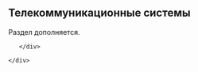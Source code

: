 <!--t Телекоммуникационные системы t-->
<!--d Телекоммуникационные системы - специализации компании СКС С-Петербург d-->


 <section id="page-content">
	<div class="container">
      <div class="heading wow fadeInUp" data-wow-duration="1000ms" data-wow-delay="300ms">
        <div class="row">
          <div class="text-center col-sm-8 col-sm-offset-2">
				<h1>Телекоммуникационные системы</h1>
          </div>
        </div> 
      </div>
      <div class="row">

<!-- тут писать текст статьи. Параграф обрамляется <p>..</p>   -->

<p>Раздел дополняется.</p>

<!-- конец изменяемого текста   -->
		
       </div>

	</div>
  </section><!--/#page-content-->
